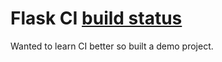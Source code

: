 # Flask CI [build status](https://travis-ci.org/Amertz08/flask-ci.svg?branch=master)

Wanted to learn CI better so built a demo project.
